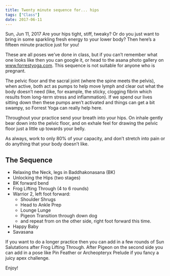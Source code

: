 ```yaml
---
title: Twenty minute sequence for... hips
tags: ["Class"]
date: 2017-06-11
---
```


Sun, Jun 11, 2017
Are your hips tight, stiff, tweaky? Or do you just want to bring in some sparkling fresh energy to your lower body? Then here’s a fifteen minute practice just for you!

These are all poses we’ve done in class, but if you can’t remember what one looks like then you can google it, or head to the asana photo gallery on www.forrestyoga.com. This sequence is not suitable for anyone who is pregnant.

The pelvic floor and the sacral joint (where the spine meets the pelvis), when active, both act as pumps to help move lymph and clear out what the body doesn’t need (like, for example, the sticky, clogging fibrin which results from long-term stress and inflammation). If we spend our lives sitting down then these pumps aren’t activated and things can get a bit swampy, so Forrest Yoga can really help here.

Throughout your practice send your breath into your hips. On inhale gently bear down into the pelvic floor, and on exhale feel for drawing the pelvic floor just a little up towards your belly.

As always, work to only 80% of your capacity, and don’t stretch into pain or do anything that your body doesn’t like.

## The Sequence

 - Relaxing the Neck, legs in Baddhakonasana (BK)
- Unlocking the Hips (two stages)
- BK forward bend
- Frog Lifting Through (4 to 6 rounds)
- Warrior 2, left foot forward:
  - Shoulder Shrugs
  - Head to Ankle Prep
  - Lounge Lunge
  - Pigeon Transition through down dog 
  - and repeat from on the other side, right foot forward this time.
 - Happy Baby
 - Savasana

If you want to do a longer practice then you can add in a few rounds of Sun Salutations after Frog Lifting Through. After Pigeon on the second side you can add in a pose like Pin Feather or Archeopteryx Prelude if you fancy a juicy apex challenge.

Enjoy!

